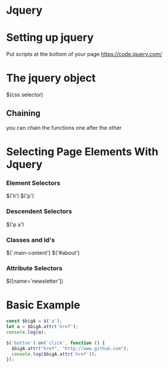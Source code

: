 # Jquery

# Setting up jquery
Put scripts at the bottom of your page
https://code.jquery.com/

# The jquery object
$(css selector)

## Chaining
you can chain the functions one after the other

# Selecting Page Elements With Jquery

### __Element Selectors__
$('li')
$('p')

### __Descendent Selectors__
$('p a')

### __Classes and Id's__
$('.main-content')
$('#about')

### __Attribute Selectors__
$([name='newsletter'])

# Basic Example

```javascript
const $bigA = $('a');
let a = $bigA.attr('href');
console.log(a);

$('button').on('click', function () {
  $bigA.attr("href", "http://www.github.com");
  console.log($bigA.attr('href'));
});
```